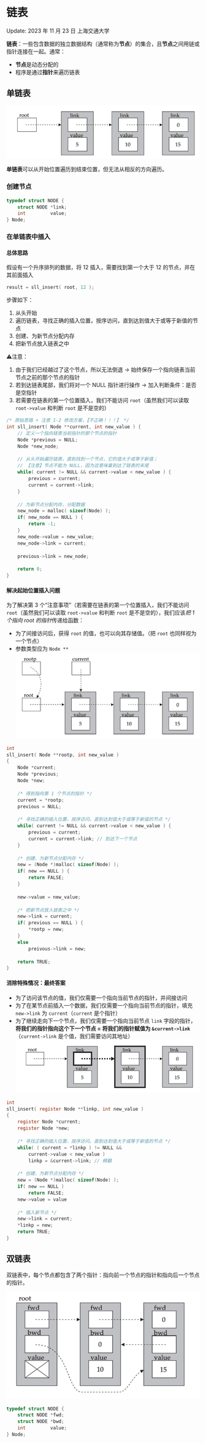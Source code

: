 # 链表
Update: 2023 年 11 月 23 日 上海交通大学

**链表**：一些包含数据的独立数据结构（通常称为**节点**）的集合，且**节点**之间用链或指针连接在一起。通常：
- **节点**是动态分配的
- 程序是通过**指针**来遍历链表

## 单链表
![](assets/截屏2023-11-23%2021.27.13.png)

**单链表**可以从开始位置遍历到结束位置，但无法从相反的方向遍历。
### 创建节点

```c
typedef struct NODE {
	struct NODE *link;
	int         value; 
} Node;
```

### 在单链表中插入

#### 总体思路
假设有一个升序排列的数据，将 12 插入，需要找到第一个大于 12 的节点，并在其前面插入

```c
result = sll_insert( root, 12 );
```

步骤如下：
1. 从头开始
2. 遍历链表，寻找正确的插入位置，按序访问，直到达到值大于或等于新值的节点
3. 创建、为新节点分配内存
4. 把新节点放入链表之中

⚠️注意：
1. 由于我们已经越过了这个节点，所以无法倒退 -> 始终保存一个指向链表当前节点之前的那个节点的指针
2. 若到达链表尾部，我们将对一个 NULL 指针进行操作 -> 加入判断条件：是否是空指针
3. 若需要在链表的第一个位置插入，我们不能访问 `root`（虽然我们可以读取 `root->value` 和判断 `root` 是不是空的）


```c 
/* 原始思路 + 注意 1-2 修改方案，【不正确！！！】 */
int sll_insert( Node **current, int new_value ) {
    // 定义一个指向链表当前指针的那个节点的指针
    Node *previous = NULL;
    Node *new_node;

    // 从头开始遍历链表，直到找到一个节点，它的值大于或等于新值；
    // 【注意】节点不能为 NULL，因为这意味着到达了链表的末尾
    while( current != NULL && current->value < new_value ) {
        previous = current;
        current = current->link;
    }

    // 为新节点分配内存，分配数据
    new_node = malloc( sizeof(Node) );
    if( new_node == NULL ) {
        return -1;
    }
    new_node->value = new_value;
    new_node->link = current;

    previous->link = new_node;

    return 0;
}
```

#### 解决起始位置插入问题

为了解决第 3 个“注意事项”（若需要在链表的第一个位置插入，我们不能访问 `root`（虽然我们可以读取 `root->value` 和判断 `root` 是不是空的），我们应该*把 1 个指向 root 的指针*传递给函数：
- 为了间接访问后，获得 `root` 的值，也可以向其存储值。（把 `root` 也同样视为一个节点）
- 参数类型应为 `Node **`
![](assets/截屏2023-11-23%2022.43.50.png)

```c
int 
sll_insert( Node **rootp, int new_value )
{
    Node *current;
    Node *previous;
    Node *new; 

    /* 得到指向第 1 个节点的指针 */
    current = *rootp; 
    previous = NULL; 

    /* 寻找正确的插入位置，按序访问，直到达到值大于或等于新值的节点 */
    while( current != NULL && current->value < new_value ) {
        previous = current;
        current = current->link; // 到达下一个节点
    }

    /* 创建、为新节点分配内存 */ 
    new = (Node *)malloc( sizeof(Node) );
    if( new == NULL ) {
        return FALSE;
    }

    new->value = new_value;

    /* 把新节点放入链表之中 */
    new->link = current;
    if( previous == NULL ) {
        *rootp = new;
    }
    else
        preivous->link = new; 

    return TRUE;
}
```

#### 消除特殊情况：最终答案
- 为了访问该节点的值，我们仅需要一个指向当前节点的指针，并间接访问
- 为了在某节点前插入一个数据，我们仅需要一个指向当前节点的指针，填充 `new->link` 为 `current`（`current` 是个指针）
- 为了继续走向下一个节点，我们仅需要一个指向当前节点 `link` 字段的指针，**将我们的指针指向这个下一个节点 = 将我们的指针赋值为 `&current->link`**（`current->link` 是个值，我们需要访问其地址）
![](assets/截屏2023-11-23%2022.50.20.png)

```c
int 
sll_insert( register Node **linkp, int new_value )
{
    register Node *current;
    register Node *new; 

	/* 寻找正确的插入位置，按序访问，直到达到值大于或等于新值的节点 */
    while( ( current = *linkp ) != NULL &&
        current->value < new_value ) 
        linkp = &current->link; // 精髓

    /* 创建、为新节点分配内存 */ 
    new = (Node *)malloc( sizeof(Node) );
    if( new == NULL )
        return FALSE;
    new->value = value 

    /* 插入新节点 */
    new->link = current;
    *linkp = new;
    return TRUE;
}
```

## 双链表

双链表中，每个节点都包含了两个指针：指向前一个节点的指针和指向后一个节点的指针。

![](assets/截屏2023-11-23%2023.07.51.png)

```c
typedef struct NODE {
	struct NODE *fwd;
	struct NODE *bwd;
	int         value;
} Node;
```
